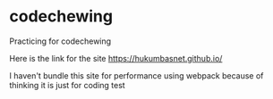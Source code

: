 # codechewing
Practicing for codechewing


Here is the link for the site
https://hukumbasnet.github.io/


I haven't bundle this site for performance using  webpack because of thinking it is just for coding test
